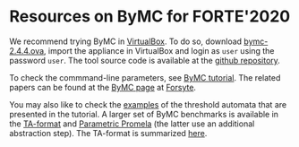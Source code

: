 # Resources on ByMC for FORTE'2020

We recommend trying ByMC in [VirtualBox](https://www.virtualbox.org/).  To do
so, download
[bymc-2.4.4.ova](http://forsyte.at/static/download/bymc-2.4.4.ova), import the
appliance in VirtualBox and login as `user` using the password `user`. The tool
source code is available at the [github
repository](https://github.com/konnov/bymc).

To check the commmand-line parameters, see [ByMC
tutorial](https://github.com/konnov/bymc/blob/master/bymc/doc/tutorial.md).
The related papers can be found at the [ByMC
page](https://forsyte.at/software/bymc/) at [Forsyte](https://forsyte.at).

You may also like to check the
[examples](https://github.com/konnov/fault-tolerant-benchmarks/tree/master/forte20)
of the threshold automata that are presented in the tutorial. A larger set of
ByMC benchmarks is available in the
[TA-format](https://github.com/konnov/fault-tolerant-benchmarks/tree/master/isola18/ta)
and [Parametric
Promela](https://github.com/konnov/fault-tolerant-benchmarks/tree/master/isola18/promela)
(the latter use an additional abstraction step). The TA-format is summarized
[here](https://github.com/konnov/bymc/blob/master/bymc/doc/ta-format.md).



